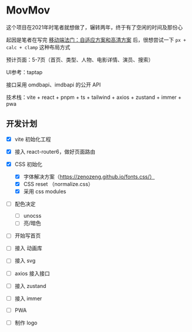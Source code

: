 # MovMov

这个项目在2021年时笔者就想做了，辗转两年，终于有了空闲的时间及那份心

起因是笔者在写完 [移动端法门：自适应方案和高清方案](https://blog.azhubaby.com/2021/12/29/2021-12-22-%E7%A7%BB%E5%8A%A8%E7%AB%AF%E6%B3%95%E9%97%A8%EF%BC%9A%E8%87%AA%E9%80%82%E5%BA%94%E6%96%B9%E6%A1%88%E5%92%8C%E9%AB%98%E6%B8%85%E6%96%B9%E6%A1%88/) 后，很想尝试一下 `px + calc + clamp` 这种布局方式





预计页面：5-7页（首页、类型、人物、电影详情、演员、搜索）

UI参考：taptap

接口采用 omdbapi、imdbapi 的公开 API

技术栈：vite + react + pnpm + ts + tailwind + axios  + zustand  + immer + pwa



## 开发计划

- [x] vite 初始化工程
- [x] 接入 react-router6，做好页面路由
- [x] CSS 初始化
  - [x] 字体解决方案（https://zenozeng.github.io/fonts.css/）
  - [x] CSS reset （normalize.css）
  - [x] 采用 css modules
- [ ] 配色决定
  - [ ] unocss
  - [ ] 亮/暗色
- [ ] 开始写首页
- [ ] 接入 动画库
- [ ] 接入 svg
- [ ] axios 接入接口
- [ ] 接入 zustand
- [ ] 接入 immer
- [ ] PWA
- [ ] 制作 logo

